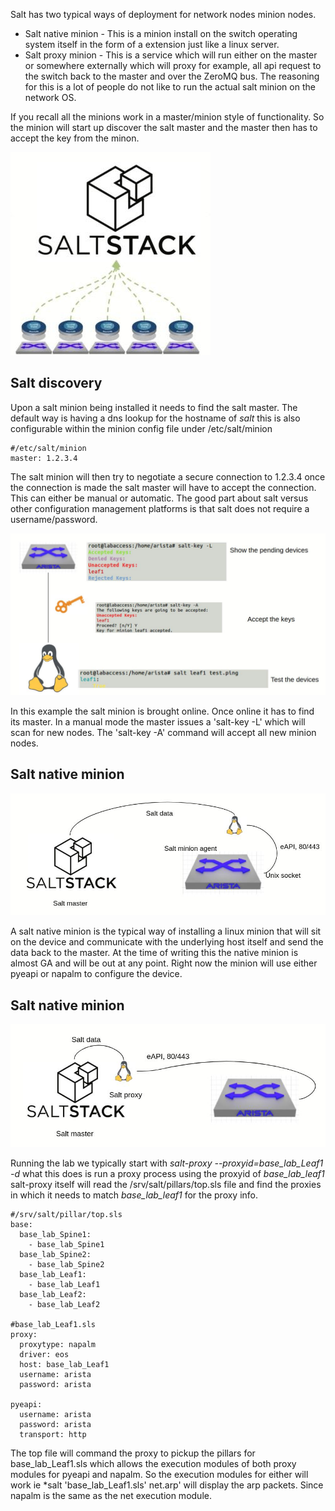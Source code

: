 Salt has two typical ways of deployment for network nodes minion nodes. 

* Salt native minion - This is a minion install on the switch operating system itself in the form of a extension just like a linux server.
* Salt proxy minion - This is a service which will run either on the master or somewhere externally which will proxy for example, all api request to the switch back to the master and over the ZeroMQ bus.  The reasoning for this is a lot of people do not like to run the actual salt minion on the network OS.

If you recall all the minions work in a master/minion style of functionality.  So the minion will start up discover the salt master and the master then has to accept the key from the minon.

![Lab topology](images/salteos.jpg?raw=true)

## Salt discovery

Upon a salt minion being installed it needs to find the salt master.  The default way is having a dns lookup for the hostname of *salt* this is also configurable within the minion config file under /etc/salt/minion

```
#/etc/salt/minion
master: 1.2.3.4
```

The salt minion will then try to negotiate a secure connection to 1.2.3.4 once the connection is made the salt master will have to accept the connection.  This can either be manual or automatic.  The good part about salt versus other configuration management platforms is that salt does not require a username/password. 

![minios](images/minions-accept.jpg?raw=true)

In this example the salt minion is brought online.  Once online it has to find its master.  In a manual mode the master issues a 'salt-key -L' which will scan for new nodes.  The 'salt-key -A' command will accept all new minion nodes.

## Salt native minion 

![minions](images/nativeminion.jpg?raw=true)

A salt native minion is the typical way of installing a linux minion that will sit on the device and communicate with the underlying host itself and send the data back to the master.  At the time of writing this the native minion is almost GA and will be out at any point.  Right now the minion will use either pyeapi or napalm to configure the device.

## Salt native minion 

![minions](images/proxyminions.jpg?raw=true)

Running the lab we typically start with *salt-proxy --proxyid=base_lab_Leaf1 -d* what this does is run a proxy process using the proxyid of *base_lab_leaf1* salt-proxy itself will read the /srv/salt/pillars/top.sls file and find the proxies in which it needs to match *base_lab_leaf1* for the proxy info.

```
#/srv/salt/pillar/top.sls
base:
  base_lab_Spine1:
    - base_lab_Spine1
  base_lab_Spine2:
    - base_lab_Spine2
  base_lab_Leaf1:
    - base_lab_Leaf1
  base_lab_Leaf2:
    - base_lab_Leaf2

#base_lab_Leaf1.sls
proxy:
  proxytype: napalm
  driver: eos
  host: base_lab_Leaf1
  username: arista
  password: arista

pyeapi:
  username: arista
  password: arista
  transport: http
```

The top file will command the proxy to pickup the pillars for base_lab_Leaf1.sls which allows the execution modules of both proxy modules for pyeapi and napalm.  So the execution modules for either will work ie *salt 'base_lab_Leaf1.sls' net.arp' will display the arp packets.  Since napalm is the same as the net execution module.


